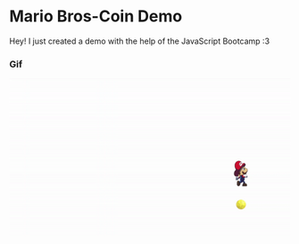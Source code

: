 # Mario Bros-Coin Demo

Hey! I just created a demo with the help of the JavaScript Bootcamp :3

### Gif

<img align="center" src="mario-coin-ezgif.com-gif-maker (1).gif" alt="mario walking to get a coin gif">


